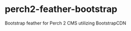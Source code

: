perch2-feather-bootstrap
========================

Bootstrap feather for Perch 2 CMS utilizing BootstrapCDN
